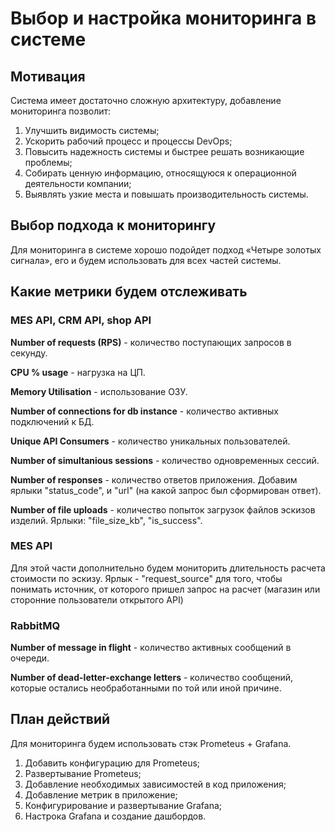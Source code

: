 # Выбор и настройка мониторинга в системе

## Мотивация
Система имеет достаточно сложную архитектуру, добавление мониторинга позволит:
1. Улучшить видимость системы;
2. Ускорить рабочий процесс и процессы DevOps;
3. Повысить надежность системы и быстрее решать возникающие проблемы;
4. Собирать ценную информацию, относящуюся к операционной деятельности компании;
5. Выявлять узкие места и повышать производительность системы.

## Выбор подхода к мониторингу
Для мониторинга в системе хорошо подойдет подход «Четыре золотых сигнала»,
его и будем использовать для всех частей системы.

## Какие метрики будем отслеживать
### MES API, CRM API, shop API
**Number of requests (RPS)** - количество поступающих запросов в секунду.

**CPU % usage** - нагрузка на ЦП.

**Memory Utilisation** - использование ОЗУ.

**Number of connections for db instance** - количество активных подключений к БД.

**Unique API Consumers** - количество уникальных пользователей.

**Number of simultanious sessions** - количество одновременных сессий.

**Number of responses** - количество ответов приложения. Добавим ярлыки "status_code", и "url" (на какой запрос был сформирован ответ).

**Number of file uploads** - количество попыток загрузок файлов эскизов изделий. Ярлыки: "file_size_kb", "is_success".

### MES API
Для этой части дополнительно будем мониторить длительность расчета стоимости по эскизу.
Ярлык - "request_source" для того, чтобы понимать источник, от которого пришел запрос на расчет (магазин или сторонние пользователи открытого API)

### RabbitMQ
**Number of message in flight** - количество активных сообщений в очереди.

**Number of dead-letter-exchange letters** - количество сообщений, которые остались необработанными по той или иной причине.

## План действий
Для мониторинга будем использовать стэк Prometeus + Grafana.
1. Добавить конфигурацию для Prometeus;
2. Развертывание Prometeus;
3. Добавление необходимых зависимостей в код приложения;
4. Добавление метрик в приложение;
5. Конфигурирование и развертывание Grafana;
6. Настрока Grafana и создание дашбордов.
